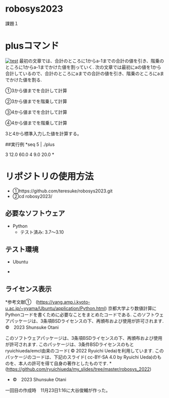 # robosys2023
課題１
# plusコマンド
[![test](https://github.com/teresuke/robosys2023/actions/workflows/test.yml/badge.svg)](https://github.com/teresuke/robosys2023/actions/workflows/test.yml)
最初の文章では、合計のところに1からa-1までの合計の値を引き、階乗のところに1からa-1までかけた値を割っていく.
次の文章では最初にaの値を1から合計しているので、合計のところにaまでの合計の値を引き、階乗のところにaまでかけた値を割る.

➀3から値までを合計して計算

➁3から値までを階乗して計算

➂4から値までを合計して計算

④4から値までを階乗して計算

3と4から標準入力した値を計算する。




##実行例
*seq 5 | ./plus

3 12.0 60.0
4 9.0 20.0
*
# リポジトリの使用方法
* ➀https://github.com/teresuke/robosys2023.git
* ➁cd robosy2023/


## 必要なソフトウェア
* Python
  * テスト済み: 3.7～3.10

## テスト環境
* Ubuntu

*


## ライセンス表示

*参考文献➀　(https://yang.amp.i.kyoto-u.ac.jp/~yyama/Ubuntu/application/Python.html)
京都大学より数値計算にPythonコードを書くために必要なことをまとめたコードである. 
このソフトウェアパッケージは、3条項BSDライセンスの下、再頒布および使用が許可されます.
©　2023 Shunsuke Otani

このソフトウェアパッケージは、3条項BSDライセンスの下、再頒布および使用が許可されます.
このパッケージは、3条件BSDライセンスのもとryuichiueda/emcl由来のコード( © 2022 Ryuichi Ueda)を利用しています.
このパッケージのコードは、下記のスライド( cc-BY-SA 4.0 by Ryuichi Ueda)のものを、本人の許可を得て自身の著作としたものです.
        * (https://github.com/ryuichiueda/my_slides/tree/master/robosys_2022)
* ©　2023 Shunsuke Otani

一回目の作成時　11月23日1:16に大谷俊輔が作った。

